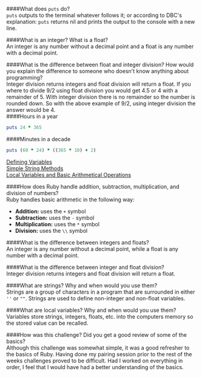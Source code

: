 ####What does `puts` do?   
`puts` outputs to the terminal whatever follows it; or according to DBC's explanation: `puts` returns nil and prints the output to the console with a new line.   

####What is an integer? What is a float?   
An integer is any number without a decimal point and a float is any number with a decimal point.   

####What is the difference between float and integer division? How would you explain the difference to someone who doesn't know anything about programming?   
Integer division returns integers and float division will return a float.  If you where to divide 9/2 using float division you would get 4.5 or 4 with a remainder of 5. With integer division there is no remainder so the number is rounded down. So with the above example of 9/2, using integer division the answer would be 4.   
####Hours in a year
```ruby
puts 24 * 365
```   
####Minutes in a decade   
```ruby
puts (60 * 24) * ((365 * 10) + 2)
```   
   
[Defining Variables](https://github.com/toddseller/phase-0/blob/master/week-4/defining-variables.rb)   
[Simple String Methods](https://github.com/toddseller/phase-0/blob/master/week-4/simple-string.rb)   
[Local Variables and Basic Arithmetical Operations](https://github.com/toddseller/phase-0/blob/master/week-4/basic-math.rb)   
   
####How does Ruby handle addition, subtraction, multiplication, and division of numbers?   
Ruby handles basic arithmetic in the following way:
  * __Addition:__ uses the `+` symbol   
  * __Subtraction:__ uses the `-` symbol   
  * __Multiplication:__ uses the `*` symbol
  * __Division:__ uses the `\\` symbol   

####What is the difference between integers and floats?   
An integer is any number without a decimal point, while a float is any number with a decimal point.   

####What is the difference between integer and float division?   
Integer division returns integers and float division will return a float.   

####What are strings? Why and when would you use them?   
Strings are a group of characters in a program that are surrounded in either `''` or `""`. Strings are used to define non-integer and non-float variables.   

####What are local variables? Why and when would you use them?   
Variables store strings, integers, floats, etc. into the computers memory so the stored value can be recalled.   

####How was this challenge? Did you get a good review of some of the basics?   
Although this challenge was somewhat simple, it was a good refresher to the basics of Ruby. Having done my pairing session prior to the rest of the weeks challenges proved to be difficult. Had I worked on everything in order, I feel that I would have had a better understanding of the basics.